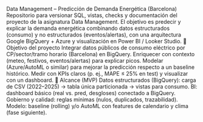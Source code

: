 Data Management – Predicción de Demanda Energética (Barcelona)
Repositorio para versionar SQL, vistas, checks y documentación del proyecto de la asignatura Data Management.
El objetivo es predecir y explicar la demanda energética combinando datos estructurados (consumo) y no estructurados (eventos/alertas), con una arquitectura Google BigQuery + Azure y visualización en Power BI / Looker Studio.
🎯 Objetivo del proyecto
Integrar datos públicos de consumo eléctrico por CP/sector/tramo horario (Barcelona) en BigQuery.
Enriquecer con contexto (meteo, festivos, eventos/alertas) para explicar picos.
Modelar (Azure/AutoML o similar) para mejorar la predicción respecto a un baseline histórico.
Medir con KPIs claros (p. ej., MAPE ≤ 25% en test) y visualizar con un dashboard.
🧩 Alcance (MVP)
Datos estructurados (BigQuery): carga de CSV (2022–2025) → tabla única particionada → vistas para consumo.
BI: dashboard básico (real vs. pred, desgloses) conectado a BigQuery.
Gobierno y calidad: reglas mínimas (nulos, duplicados, trazabilidad).
Modelo: baseline (rolling) y/o AutoML con features de calendario y clima (fase siguiente).


